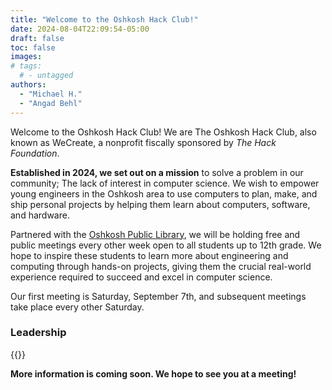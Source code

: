 ```yaml
---
title: "Welcome to the Oshkosh Hack Club!"
date: 2024-08-04T22:09:54-05:00
draft: false
toc: false
images:
# tags:
  # - untagged
authors: 
  - "Michael H."
  - "Angad Behl"
---
```


Welcome to the Oshkosh Hack Club! We are The Oshkosh Hack Club, also known as WeCreate, a nonprofit fiscally sponsored by _The Hack Foundation_.

**Established in 2024, we set out on a mission** to solve a problem in our community; The lack of interest in computer science. We wish to empower young engineers in the Oshkosh area to use computers to plan, make, and ship personal projects by helping them learn about computers, software, and hardware.

Partnered with the [Oshkosh Public Library](https://www.oshkoshpubliclibrary.org/), we will be holding free and public meetings every other week open to all students up to 12th grade. We hope to inspire these students to learn more about engineering and computing through hands-on projects, giving them the crucial real-world experience required to succeed and excel in computer science.

Our first meeting is Saturday, September 7th, and subsequent meetings take place every other Saturday.

### Leadership
{{<member>}}

**More information is coming soon. We hope to see you at a meeting!**